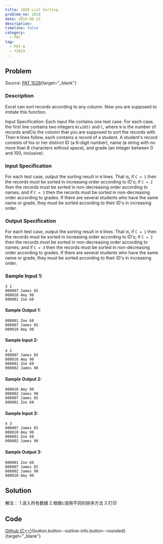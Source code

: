 ```yaml
---
title: 1028 List Sorting
problem_no: 1028
date: 2019-06-23
description: 
timeline: false
category:
  - PAT
tag:
  - PAT-A
  - Y2019
---
```


<!--more-->

## Problem

Source: [PAT 1028](){target="_blank"}

### Description

Excel can sort records according to any column. Now you are supposed to imitate this function.

Input Specification:
Each input file contains one test case. For each case, the first line contains two integers `N(≤105)` and `C`, where `N` is the
number of records andCis the column that you are supposed to sort the records with. Then `N` lines follow, each contains a
record of a student. A student's record consists of his or her distinct ID (a 6-digit number), name (a string with no
more than 8 characters without space), and grade (an integer between 0 and 100, inclusive).

### Input Specification

For each test case, output the sorting result in `N` lines. That is, if `C = 1` then the records must be sorted in increasing
order according to ID's; if `C = 2` then the records must be sorted in non-decreasing order according to names; and if `C = 3`
then the records must be sorted in non-decreasing order according to grades. If there are several students who have the
same name or grade, they must be sorted according to their ID's in increasing order.

### Output Specification

For each test case, output the sorting result in `N` lines. That is, if `C = 1` then the records must be sorted in increasing
order according to ID's; if `C = 2` then the records must be sorted in non-decreasing order according to names; and if `C = 3`
then the records must be sorted in non-decreasing order according to grades. If there are several students who have the
same name or grade, they must be sorted according to their ID's in increasing order.

### Sample Input 1:

```text
3 1
000007 James 85
000010 Amy 90
000001 Zoe 60
```

#### Sample Output 1:

```text
000001 Zoe 60
000007 James 85
000010 Amy 90
```

#### Sample Input 2:

```text
4 2
000007 James 85
000010 Amy 90
000001 Zoe 60
000002 James 98
```

#### Sample Output 2:

```text
000010 Amy 90
000002 James 98
000007 James 85
000001 Zoe 60
```

#### Sample Input 3:

```text
4 3
000007 James 85
000010 Amy 90
000001 Zoe 60
000002 James 90
```

#### Sample Output 3:

```text
000001 Zoe 60
000007 James 85
000002 James 90
000010 Amy 90
```

## Solution

解法： 1.读入所有数据 2.根据c调用不同的排序方法 3.打印

## Code

[Github (C++)](https://github.com/Alomerry/algorithm/blob/master/pat/a/){button.button--outline-info.button--rounded}{target="_blank"}


```cpp

```
